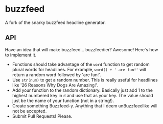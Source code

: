# buzzfeed
A fork of the snarky buzzfeed headline generator.


## API
Have an idea that will make buzzfeed... buzzfeedier? Awesome! Here's how to implement it.

* Functions should take advantage of the `word` function to get random plural words for headlines. For example, `word() + ' are fun!'` will return a random word followed by 'are fun!'.
* Use `str(num)` to get a random number. This is really useful for headlines like '26 Reasons Why Dogs Are Amazing!'.
* Add your function to the random dictionary. Basically just add 1 to the highest numbered key in `d` and use that as your key. The value should just be the name of your function (not in a string!).
* Create something Buzzfeed-y. Anything that I deem unBuzzfeedlike will not be accepted.
* Submit Pull Requests! Please.
